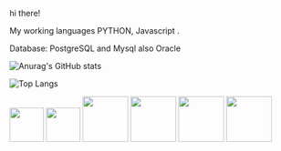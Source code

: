 hi there!

My working languages  PYTHON, Javascript .

Database: PostgreSQL and Mysql also Oracle


![Anurag's GitHub stats](https://github-readme-stats.vercel.app/api?username=fabiovmat&hide=contribs,prs&theme=gruvbox)
  
 
![Top Langs](https://github-readme-stats.vercel.app/api/top-langs/?username=fabiovmat&layout=donut&hide=javascript,html,java,typescript,css)


<div>

<img src="https://cdn.jsdelivr.net/gh/devicons/devicon@latest/icons/python/python-original-wordmark.svg" height=60 width=60/>
          
      
<img src="https://cdn.jsdelivr.net/gh/devicons/devicon/icons/postgresql/postgresql-plain-wordmark.svg" height=60 width=60/>
            

<img src="https://cdn.jsdelivr.net/gh/devicons/devicon/icons/mysql/mysql-original-wordmark.svg" height=80 width=80/>
            

<img src="https://cdn.jsdelivr.net/gh/devicons/devicon@latest/icons/matplotlib/matplotlib-original.svg" height=80 width=80/>
          

<img src="https://cdn.jsdelivr.net/gh/devicons/devicon@latest/icons/pandas/pandas-original-wordmark.svg" height=80 width=80/>
          

<img src="https://cdn.jsdelivr.net/gh/devicons/devicon@latest/icons/mongodb/mongodb-original-wordmark.svg" height=80 width=80/>
                               
                    

</div>
